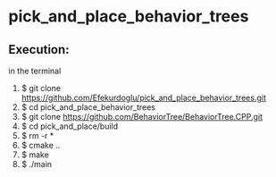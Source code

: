 # pick_and_place_behavior_trees
## Execution:
in the terminal
1) $ git clone https://github.com/Efekurdoglu/pick_and_place_behavior_trees.git
2) $ cd pick_and_place_behavior_trees
3) $ git clone https://github.com/BehaviorTree/BehaviorTree.CPP.git
4) $ cd pick_and_place/build
5) $ rm -r *
6) $ cmake ..
7) $ make
8) $ ./main
